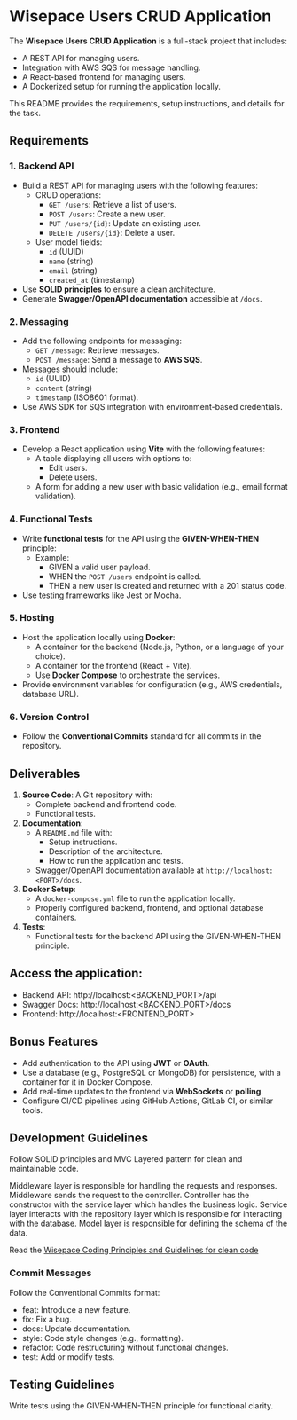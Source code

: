 # Wisepace Users CRUD Application

The **Wisepace Users CRUD Application** is a full-stack project that includes:
- A REST API for managing users.
- Integration with AWS SQS for message handling.
- A React-based frontend for managing users.
- A Dockerized setup for running the application locally.

This README provides the requirements, setup instructions, and details for the task.

## Requirements

### 1. Backend API
- Build a REST API for managing users with the following features:
  - CRUD operations:
    - `GET /users`: Retrieve a list of users.
    - `POST /users`: Create a new user.
    - `PUT /users/{id}`: Update an existing user.
    - `DELETE /users/{id}`: Delete a user.
  - User model fields:
    - `id` (UUID)
    - `name` (string)
    - `email` (string)
    - `created_at` (timestamp)
- Use **SOLID principles** to ensure a clean architecture.
- Generate **Swagger/OpenAPI documentation** accessible at `/docs`.

### 2. Messaging
- Add the following endpoints for messaging:
  - `GET /message`: Retrieve messages.
  - `POST /message`: Send a message to **AWS SQS**.
- Messages should include:
  - `id` (UUID)
  - `content` (string)
  - `timestamp` (ISO8601 format).
- Use AWS SDK for SQS integration with environment-based credentials.

### 3. Frontend
- Develop a React application using **Vite** with the following features:
  - A table displaying all users with options to:
    - Edit users.
    - Delete users.
  - A form for adding a new user with basic validation (e.g., email format validation).

### 4. Functional Tests
- Write **functional tests** for the API using the **GIVEN-WHEN-THEN** principle:
  - Example:
    - GIVEN a valid user payload.
    - WHEN the `POST /users` endpoint is called.
    - THEN a new user is created and returned with a 201 status code.
- Use testing frameworks like Jest or Mocha.

### 5. Hosting
- Host the application locally using **Docker**:
  - A container for the backend (Node.js, Python, or a language of your choice).
  - A container for the frontend (React + Vite).
  - Use **Docker Compose** to orchestrate the services.
- Provide environment variables for configuration (e.g., AWS credentials, database URL).

### 6. Version Control
- Follow the **Conventional Commits** standard for all commits in the repository.

## Deliverables

1. **Source Code**: A Git repository with:
   - Complete backend and frontend code.
   - Functional tests.
2. **Documentation**:
   - A `README.md` file with:
     - Setup instructions.
     - Description of the architecture.
     - How to run the application and tests.
   - Swagger/OpenAPI documentation available at `http://localhost:<PORT>/docs`.
3. **Docker Setup**:
   - A `docker-compose.yml` file to run the application locally.
   - Properly configured backend, frontend, and optional database containers.
4. **Tests**:
   - Functional tests for the backend API using the GIVEN-WHEN-THEN principle.


## Access the application:

- Backend API: http://localhost:<BACKEND_PORT>/api
- Swagger Docs: http://localhost:<BACKEND_PORT>/docs
- Frontend: http://localhost:<FRONTEND_PORT>

## Bonus Features

- Add authentication to the API using **JWT** or **OAuth**.
- Use a database (e.g., PostgreSQL or MongoDB) for persistence, with a container for it in Docker Compose.
- Add real-time updates to the frontend via **WebSockets** or **polling**.
- Configure CI/CD pipelines using GitHub Actions, GitLab CI, or similar tools.

## Development Guidelines

Follow SOLID principles and MVC Layered pattern for clean and maintainable code.

Middleware layer is responsible for handling the requests and responses. Middleware sends the request to the controller. Controller has the constructor with the service layer which handles the business logic. Service layer interacts with the repository layer which is responsible for interacting with the database. Model layer is responsible for defining the schema of the data.

Read the [Wisepace Coding Principles and Guidelines for clean code](https://principles.wisepace.org/)

### Commit Messages

Follow the Conventional Commits format:
- feat: Introduce a new feature.
- fix: Fix a bug.
- docs: Update documentation.
- style: Code style changes (e.g., formatting).
- refactor: Code restructuring without functional changes.
- test: Add or modify tests.

## Testing Guidelines

Write tests using the GIVEN-WHEN-THEN principle for functional clarity.

